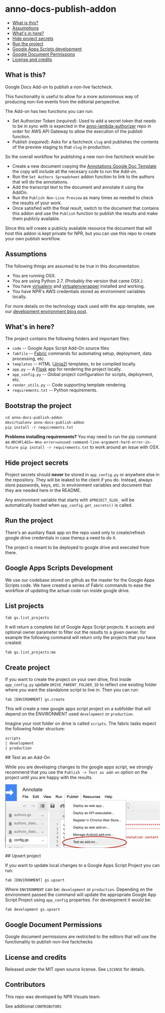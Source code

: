 anno-docs-publish-addon
=======================

* [What is this?](#what-is-this)
* [Assumptions](#assumptions)
* [What's in here?](#whats-in-here)
* [Hide project secrets](#hide-project-secrets)
* [Run the project](#run-the-project)
* [Google Apps Scripts development](#google-apps-scripts-development)
* [Google Document Permissions](#google-document-permissions)
* [License and credits](#license-and-credits)

What is this?
-------------

Google Docs Add-on to publish a non-live factcheck.

This functionality is useful to allow for a more autonomous way of producing non-live events from the editorial perspective.

The Add-on has two functions you can run:
* Set Authorizer Token (*required*): Used to add a secret token that needs to be in sync with is expected in the [anno-lambda-authorizer](https://github.com/nprapps/anno-lambda-authorizer) repo in order for AWS API Gateway to allow the execution of the publish function.
* Publish (*required*): Asks for a factcheck `slug` and publishes the contents of the preview staging to that `slug` in production.

So the overall workflow for publishing a new non-live factcheck would be:
* Create a new document copying the [Annotations Google Doc Template](https://docs.google.com/document/d/1PYWrdnrcUJwe8dlondyN_x8SjSyLqdsxUktHSHAuvv0/edit?usp=sharing) the copy will include all the necesary code to run the Add-on.
* Run the `Set Authors Spreadsheet` addon function to link to the authors that will do the annotations.
* Add the transcript text to the document and annotate it using the AddOn.
* Run the `Publish Non-Live Preview` as many times as needed to check the results of your work.
* Once satisfied with the final result, switch to the document that contains this addon and use the `Publish` function to publish the results and make them publicly available.

Since this will create a publicly available resource the document that will host this addon is kept private for NPR, but you can use this repo to create your own publish workflow.

Assumptions
-----------

The following things are assumed to be true in this documentation.

* You are running OSX.
* You are using Python 2.7. (Probably the version that came OSX.)
* You have [virtualenv](https://pypi.python.org/pypi/virtualenv) and [virtualenvwrapper](https://pypi.python.org/pypi/virtualenvwrapper) installed and working.
* You have NPR's AWS credentials stored as environment variables locally.

For more details on the technology stack used with the app-template, see our [development environment blog post](http://blog.apps.npr.org/2013/06/06/how-to-setup-a-developers-environment.html).

What's in here?
---------------

The project contains the following folders and important files:

* ``code`` -- Google Apps Script Add-On source files
* ``fabfile`` -- [Fabric](http://docs.fabfile.org/en/latest/) commands for automating setup, deployment, data processing, etc.
* ``templates`` -- HTML ([Jinja2](http://jinja.pocoo.org/docs/)) templates, to be compiled locally.
* ``app.py`` -- A [Flask](http://flask.pocoo.org/) app for rendering the project locally.
* ``app_config.py`` -- Global project configuration for scripts, deployment, etc.
* ``render_utils.py`` -- Code supporting template rendering.
* ``requirements.txt`` -- Python requirements.

Bootstrap the project
---------------------

```
cd anno-docs-publish-addon
mkvirtualenv anno-docs-publish-addon
pip install -r requirements.txt
```

**Problems installing requirements?** You may need to run the pip command as ``ARCHFLAGS=-Wno-error=unused-command-line-argument-hard-error-in-future pip install -r requirements.txt`` to work around an issue with OSX.

Hide project secrets
--------------------

Project secrets should **never** be stored in ``app_config.py`` or anywhere else in the repository. They will be leaked to the client if you do. Instead, always store passwords, keys, etc. in environment variables and document that they are needed here in the README.

Any environment variable that starts with ``$PROJECT_SLUG_`` will be automatically loaded when ``app_config.get_secrets()`` is called.

Run the project
---------------

There's an auxiliary flask app on the repo used only to create/refresh google drive credentials in case there¡s a need to do it.

The project is meant to be deployed to google drive and executed from there.

Google Apps Scripts Development
-------------------------------

We use our codebase stored on github as the master for the Google Apps Scripts code. We have created a series of Fabric commands to ease the workflow of updating the actual code run inside google drive.

## List projects

```
fab gs.list_projects
```

It will return a complete list of Google Apps Script projects. It accepts and optional owner parameter to filter out the results to a given owner. for example the following command will return only the projects that you have created:

```
fab gs.list_projects:me
```

## Create project

If you want to create the project on your own drive, first inside `app_config.py` update `DRIVE_PARENT_FOLDER_ID` to reflect one existing folder where you want the standalone script to live in. Then you can run:

```
fab [ENVIRONMENT] gs.create
```

This will create a new google apps script project on a subfolder that will depend on the ÈNVIRONMENT used `development` or `production`.

Imagine your root folder on drive is called `scripts`. The fabric tasks expect the following folder structure:

```
scripts
| development
| production
```

## Test as an Add-On

While you are developing changes to the google apps script, we strongly recommend that you use the `Publish -> Test as add-on` option on the project until you are happy with the results.

![Test as an Add-On](screenshots/test_addon.png)

## Upsert project

If you want to update local changes to a Google Apps Script Project you can run:

```
fab [ENVIRONMENT] gs.upsert
```

Where `ENVIRONMENT` can be: `development` or `production`. Depending on the environment passed the command will update the appropriate Google App Script Project using `app_config` properties. For development it would be:

```
fab development gs.upsert
```

Google Document Permissions
---------------------------

Google document permissions are restricted to the editors that will use the functionality to publish non-live factchecks

License and credits
---------
Released under the MIT open source license. See ``LICENSE`` for details.


Contributors
---------
This repo was developed by NPR Visuals team.

See additional ``CONTRIBUTORS``
